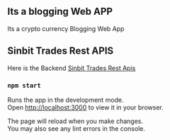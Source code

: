 ## Its a blogging Web APP

Its a crypto currency Blogging Web App

## Sinbit Trades Rest APIS

Here is the Backend [Sinbit Trades Rest Apis](https://github.com/apsingh03/Sinbit-Trades-RestApis)

### `npm start`

Runs the app in the development mode.\
Open [http://localhost:3000](http://localhost:3000) to view it in your browser.

The page will reload when you make changes.\
You may also see any lint errors in the console.

